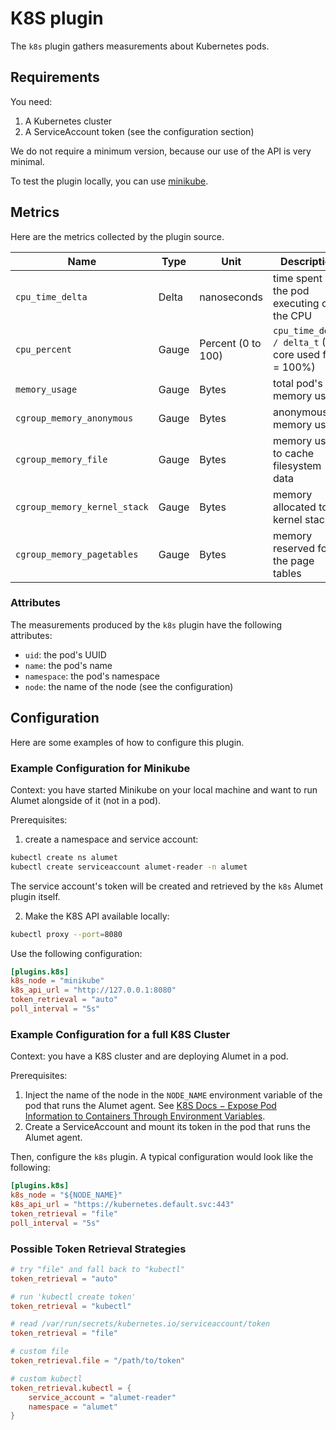 # K8S plugin

The `k8s` plugin gathers measurements about Kubernetes pods.

## Requirements

You need:
1. A Kubernetes cluster
2. A ServiceAccount token (see the configuration section)

We do not require a minimum version, because our use of the API is very minimal.

To test the plugin locally, you can use [minikube](https://minikube.sigs.k8s.io).

## Metrics

Here are the metrics collected by the plugin source.

|Name|Type|Unit|Description|Resource|ResourceConsumer|Attributes|
|----|----|----|-----------|--------|----------------|----------|
|`cpu_time_delta`|Delta|nanoseconds|time spent by the pod executing on the CPU|`LocalMachine`|`Cgroup`|see below|
|`cpu_percent`|Gauge|Percent (0 to 100)|`cpu_time_delta / delta_t` (1 core used fully = 100%)|`LocalMachine`|`Cgroup`|see below|
|`memory_usage`|Gauge|Bytes|total pod's memory usage|`LocalMachine`|`Cgroup`|see below|
|`cgroup_memory_anonymous`|Gauge|Bytes|anonymous memory usage|`LocalMachine`|`Cgroup`|see below|
|`cgroup_memory_file`|Gauge|Bytes|memory used to cache filesystem data|`LocalMachine`|`Cgroup`|see below|
|`cgroup_memory_kernel_stack`|Gauge|Bytes|memory allocated to kernel stacks|`LocalMachine`|`Cgroup`|see below|
|`cgroup_memory_pagetables`|Gauge|Bytes|memory reserved for the page tables|`LocalMachine`|`Cgroup`|see below|

### Attributes

The measurements produced by the `k8s` plugin have the following attributes:
- `uid`: the pod's UUID
- `name`: the pod's name
- `namespace`: the pod's namespace
- `node`: the name of the node (see the configuration)

## Configuration

Here are some examples of how to configure this plugin.

### Example Configuration for Minikube

Context: you have started Minikube on your local machine and want to run Alumet alongside of it (not in a pod).

Prerequisites:
1. create a namespace and service account:

```sh
kubectl create ns alumet
kubectl create serviceaccount alumet-reader -n alumet
```

The service account's token will be created and retrieved by the `k8s` Alumet plugin itself.

2. Make the K8S API available locally:

```sh
kubectl proxy --port=8080
```

Use the following configuration:

```toml
[plugins.k8s]
k8s_node = "minikube"
k8s_api_url = "http://127.0.0.1:8080"
token_retrieval = "auto"
poll_interval = "5s"
```

### Example Configuration for a full K8S Cluster

Context: you have a K8S cluster and are deploying Alumet in a pod.

Prerequisites:
1. Inject the name of the node in the `NODE_NAME` environment variable of the pod that runs the Alumet agent. See [K8S Docs − Expose Pod Information to Containers Through Environment Variables](https://kubernetes.io/docs/tasks/inject-data-application/environment-variable-expose-pod-information/).
2. Create a ServiceAccount and mount its token in the pod that runs the Alumet agent.

Then, configure the `k8s` plugin.
A typical configuration would look like the following:

```toml
[plugins.k8s]
k8s_node = "${NODE_NAME}"
k8s_api_url = "https://kubernetes.default.svc:443"
token_retrieval = "file"
poll_interval = "5s"
```

### Possible Token Retrieval Strategies

```toml
# try "file" and fall back to "kubectl"
token_retrieval = "auto"

# run 'kubectl create token'
token_retrieval = "kubectl"

# read /var/run/secrets/kubernetes.io/serviceaccount/token
token_retrieval = "file"

# custom file
token_retrieval.file = "/path/to/token"

# custom kubectl
token_retrieval.kubectl = {
    service_account = "alumet-reader"
    namespace = "alumet"
}
```
